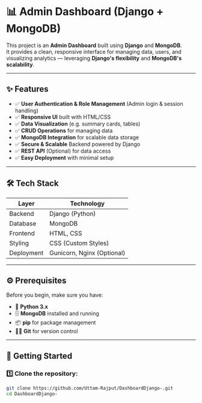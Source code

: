 # 📊 Admin Dashboard (Django + MongoDB)

This project is an **Admin Dashboard** built using **Django** and **MongoDB**.  
It provides a clean, responsive interface for managing data, users, and visualizing analytics — leveraging **Django's flexibility** and **MongoDB's scalability**.

---

## ✨ Features

- ✅ **User Authentication & Role Management** (Admin login & session handling)
- ✅ **Responsive UI** built with HTML/CSS
- ✅ **Data Visualization** (e.g. summary cards, tables)
- ✅ **CRUD Operations** for managing data
- ✅ **MongoDB Integration** for scalable data storage
- ✅ **Secure & Scalable** Backend powered by Django
- ✅ **REST API** (Optional) for data access
- ✅ **Easy Deployment** with minimal setup

---

## 🛠️ Tech Stack

| Layer       | Technology          |
|------------|---------------------|
| Backend    | Django (Python)     |
| Database   | MongoDB             |
| Frontend   | HTML, CSS           |
| Styling    | CSS (Custom Styles) |
| Deployment | Gunicorn, Nginx (Optional) |

---

## ⚙️ Prerequisites

Before you begin, make sure you have:

- 🐍 **Python 3.x**
- 🗄️ **MongoDB** installed and running
- 📦 **pip** for package management
- 🧑‍💻 **Git** for version control

---

## 🚀 Getting Started

### 1️⃣ Clone the repository:
```bash
git clone https://github.com/Uttam-Rajput/DashboardDjango-.git
cd DashboardDjango-
